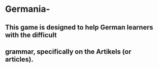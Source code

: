 # Germania-

## This game is designed to help German learners with the difficult 
## grammar, specifically on the Artikels (or articles). 
